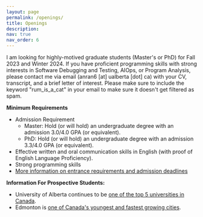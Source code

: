 ```yaml
---
layout: page
permalink: /openings/
title: Openings
description: 
nav: true
nav_order: 6
---
```


I am looking for highly-motived graduate students (Master's or PhD) for Fall 2023 and Winter 2024. If you have proficient programming skills with strong interests in Software Debugging and Testing, AIOps, or Program Analysis, please contact me via email (anran6 [at] ualberta [dot] ca) with your CV, transcript, and a brief letter of interest. Please make sure to include the keyword "rum_is_a_cat" in your email to make sure it doesn't get filtered as spam.

**Minimum Requirements** 
- Admission Requirement
	- Master: Hold (or will hold) an undergraduate degree with an admission 3.0/4.0 GPA (or equivalent).
	- PhD: Hold (or will hold) an undergraduate degree with an admission 3.3/4.0 GPA (or equivalent).
- Effective written and oral communication skills in English (with proof of English Language Proficiency).
- Strong programming skills
- [More information on entrance requirements and admission deadlines](https://www.ualberta.ca/graduate-programs/electrical-and-computer-engineering.html) <br>

**Information For Prospective Students:** <br>
- University of Alberta continues to be [one of the top 5 universities in Canada](https://www.topuniversities.com/university-rankings/world-university-rankings/2024?&countries=ca).
- Edmonton is [one of Canada's youngest and fastest growing cities](https://why.edmonton.ca/).